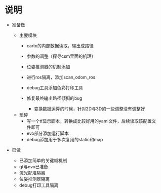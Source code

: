 # 说明
- 准备做
  - 主要模块
    - carto的内部数据读取，输出成路径
    - 参数的调整（探寻csm里面的机理）

    - 位姿推测器的机制添加
    - 进行ros隔离，添加scan_odom_ros
    - debug工具添加色彩打印工具
    - 修复最终输出路径倾斜的bug
      - 变换数据运算的时候，针对2D与3D的一些调整没有调整好
  - 琐碎
    - 写一个tf显示脚本，转换成比较好用的yaml文件，后续读取该配置文件即可
    - evo部分添加运行脚本
    - debug添加用于多次复用的static和map

- 已做
  - 已添加简单的关键帧机制
  - gt与evo已准备
  - 激光配准隔离
  - 位姿推测器隔离
  - debug打印工具隔离